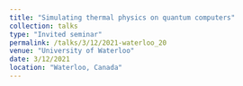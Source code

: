 ```yaml
---
title: "Simulating thermal physics on quantum computers"
collection: talks
type: "Invited seminar"
permalink: /talks/3/12/2021-waterloo_20
venue: "University of Waterloo"
date: 3/12/2021
location: "Waterloo, Canada"
---
```

